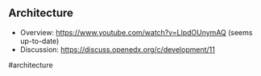 
## Architecture

- Overview: https://www.youtube.com/watch?v=LlpdOUnymAQ (seems up-to-date)
- Discussion: https://discuss.openedx.org/c/development/11

<!-- Keywords -->
#architecture
<!-- /Keywords -->
